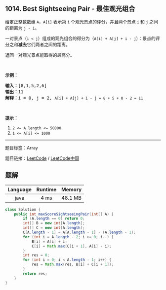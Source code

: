 ## 1014. Best Sightseeing Pair - 最佳观光组合

<!--If you want to use the English description, use `question.content` instead-->

<p>给定正整数数组&nbsp;<code>A</code>，<code>A[i]</code>&nbsp;表示第 <code>i</code> 个观光景点的评分，并且两个景点&nbsp;<code>i</code> 和&nbsp;<code>j</code>&nbsp;之间的距离为&nbsp;<code>j - i</code>。</p>

<p>一对景点（<code>i &lt; j</code>）组成的观光组合的得分为（<code>A[i] + A[j] + i&nbsp;- j</code>）：景点的评分之和<strong>减去</strong>它们两者之间的距离。</p>

<p>返回一对观光景点能取得的最高分。</p>

<p>&nbsp;</p>

<p><strong>示例：</strong></p>

<pre><strong>输入：</strong>[8,1,5,2,6]
<strong>输出：</strong>11
<strong>解释：</strong>i = 0, j = 2, <code>A[i] + A[j] + i - j = 8 + 5 + 0 - 2 = 11</code>
</pre>

<p>&nbsp;</p>

<p><strong>提示：</strong></p>

<ol>
	<li><code>2 &lt;= A.length &lt;= 50000</code></li>
	<li><code>1 &lt;= A[i] &lt;= 1000</code></li>
</ol>



-----

题目标签：Array

题目链接：[LeetCode](https://leetcode.com/problems/best-sightseeing-pair/description/)  /  [LeetCode中国](https://leetcode-cn.com/problems/best-sightseeing-pair/description/)

## 题解



| Language | Runtime | Memory |
|:---:|:---:|:---:|
| java  | 4  ms | 48.1 MB |

```java
class Solution {
    public int maxScoreSightseeingPair(int[] A) {
        if (A.length == 0) return 0;
        int[] B = new int[A.length];
        int[] C = new int[A.length];
        C[A.length - 1] = A[A.length - 1] - (A.length - 1);
        for (int i = A.length - 2; i >= 0; i--) {
            B[i] = A[i] + i;
            C[i] = Math.max(C[i + 1], A[i] - i);
        }
        int res = 0;
        for (int i = 0; i < A.length - 1; i++) {
            res = Math.max(res, B[i] + C[i + 1]);
        }
        return res;
    }
}
```
